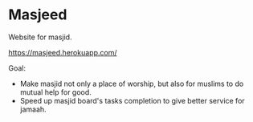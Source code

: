 # Masjeed

Website for masjid.

https://masjeed.herokuapp.com/

Goal: 
- Make masjid not only a place of worship, but also for muslims to do mutual help for good. 
- Speed up masjid board's tasks completion to give better service for jamaah.
